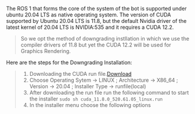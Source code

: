 The ROS 1 that forms the core of the system of the bot is supported under ubuntu 20.04 LTS as native operating system. The version of CUDA supported by Ubuntu 20.04 LTS is 11.8, but the default Nvidia driver of the latest kernel of 20.04 LTS is NVIDIA:535 and it requires a CUDA 12.2. 

> So we opt the method of downgrading instllation in which we use the compiler drivers of 11.8 but yet the CUDA 12.2 will be used for Graphics Rendering.

Here are the steps for the Downgrading Installation:


> 1) Downloading the CUDA run file.[Download](https://developer.nvidia.com/cuda-11-8-0-download-archive)<br>
> 2) Choose Operating Sytem -> LINUX ; Architecture -> X86_64 ; Version -> 20.04 ; Installer Type -> runfile(local)
> 3) After downloading the run file run the following command to start the installer
     ```
  sudo sh cuda_11.8.0_520.61.05_linux.run
    ```
> 4) In the installer menu choose the following options

  
